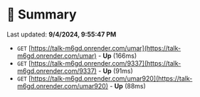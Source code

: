 # 📖 Summary
Last updated: **9/4/2024, 9:55:47 PM**

- `GET` [https://talk-m6gd.onrender.com/umar](https://talk-m6gd.onrender.com/umar) - **Up** (166ms)
- `GET` [https://talk-m6gd.onrender.com/9337](https://talk-m6gd.onrender.com/9337) - **Up** (91ms)
- `GET` [https://talk-m6gd.onrender.com/umar920](https://talk-m6gd.onrender.com/umar920) - **Up** (88ms)
